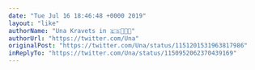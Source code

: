 ```yaml
---
date: "Tue Jul 16 18:46:48 +0000 2019"
layout: "like"
authorName: "Una Kravets in 🇪🇸👩🏻‍💻"
authorUrl: "https://twitter.com/Una"
originalPost: "https://twitter.com/Una/status/1151201531963817986"
inReplyTo: "https://twitter.com/Una/status/1150952062370439169"
---
```

